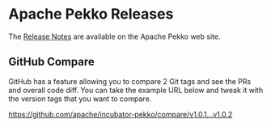 # Apache Pekko Releases

The [Release Notes](https://pekko.apache.org/docs/pekko/current/release-notes/index.html) are available on the Apache Pekko web site.

## GitHub Compare

GitHub has a feature allowing you to compare 2 Git tags and see the PRs and overall code diff. You can take the example URL below and tweak it with the version tags that you want to compare.

https://github.com/apache/incubator-pekko/compare/v1.0.1...v1.0.2
